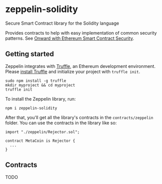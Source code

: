 # zeppelin-solidity
Secure Smart Contract library for the Solidity language

Provides contracts to help with easy implementation of common security patterns. See [Onward with Ethereum Smart Contract Security](https://medium.com/bitcorps-blog/onward-with-ethereum-smart-contract-security-97a827e47702#.y3kvdetbz).

## Getting started

Zeppelin integrates with [Truffle](https://github.com/ConsenSys/truffle), an Ethereum development environment. Please [install Truffle](https://github.com/ConsenSys/truffle#install) and initialize your project with `truffle init`.
```
sudo npm install -g truffle
mkdir myproject && cd myproject
truffle init
```

To install the Zeppelin library, run:
```
npm i zeppelin-solidity
```

After that, you'll get all the library's contracts in the `contracts/zeppelin` folder. You can use the contracts in the library like so:

```
import "./zeppelin/Rejector.sol";

contract MetaCoin is Rejector { 
  ...
}
```

## Contracts
TODO
